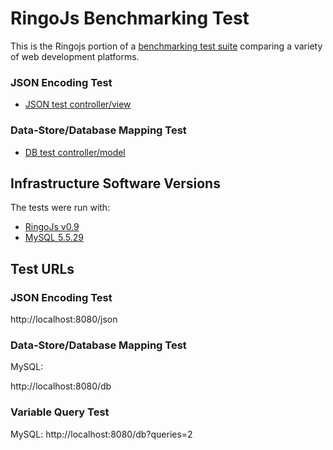 # RingoJs Benchmarking Test

This is the Ringojs portion of a [benchmarking test suite](../) comparing a variety of web development platforms.

### JSON Encoding Test

* [JSON test controller/view](ringo-main.js)

### Data-Store/Database Mapping Test

* [DB test controller/model](ringo-main.js)

## Infrastructure Software Versions

The tests were run with:

* [RingoJs v0.9](http://ringojs.org/)
* [MySQL 5.5.29](https://dev.mysql.com/)

## Test URLs
### JSON Encoding Test

http://localhost:8080/json

### Data-Store/Database Mapping Test

MySQL:

http://localhost:8080/db

### Variable Query Test

MySQL:
http://localhost:8080/db?queries=2
